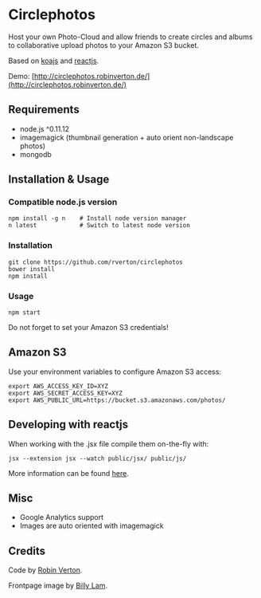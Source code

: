 # Circlephotos

Host your own Photo-Cloud and allow friends to create circles and albums to collaborative upload photos to your Amazon S3 bucket.

Based on [koajs](http://koajs.com/) and [reactjs](http://facebook.github.io/react/).

Demo: [http://circlephotos.robinverton.de/](http://circlephotos.robinverton.de/)

## Requirements

* node.js ^0.11.12
* imagemagick (thumbnail generation + auto orient non-landscape photos)
* mongodb

## Installation & Usage

### Compatible node.js version

    npm install -g n    # Install node version manager
    n latest            # Switch to latest node version

### Installation

    git clone https://github.com/rverton/circlephotos
    bower install
    npm install

### Usage

    npm start

Do not forget to set your Amazon S3 credentials!

## Amazon S3
Use your environment variables to configure Amazon S3 access:

    export AWS_ACCESS_KEY_ID=XYZ
    export AWS_SECRET_ACCESS_KEY=XYZ
    export AWS_PUBLIC_URL=https://bucket.s3.amazonaws.com/photos/

## Developing with reactjs
When working with the .jsx file compile them on-the-fly with:

    jsx --extension jsx --watch public/jsx/ public/js/

More information can be found [here](http://facebook.github.io/react/docs/tooling-integration.html#jsx).

## Misc

* Google Analytics support
* Images are auto oriented with imagemagick

## Credits

Code by [Robin Verton](http://robinverton.de).

Frontpage image by [Billy Lam](http://www.flickr.com/photos/billy_lam/).

